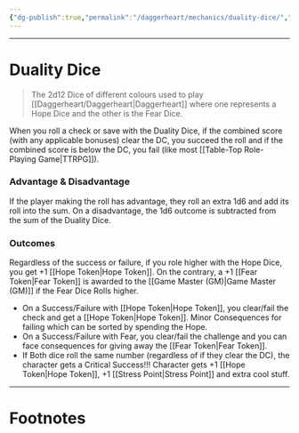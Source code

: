 ```yaml
---
{"dg-publish":true,"permalink":"/daggerheart/mechanics/duality-dice/","tags":["TTRPG"]}
---
```



---
# Duality Dice
> The 2d12 Dice of different colours used to play [[Daggerheart/Daggerheart\|Daggerheart]] where one represents a Hope Dice and the other is the Fear Dice.

When you roll a check or save with the Duality Dice, if the combined score (with any applicable bonuses) clear the DC, you succeed the roll and if the combined score is below the DC, you fail (like most [[Table-Top Role-Playing Game\|TTRPG]]).

### Advantage & Disadvantage
If the player making the roll has advantage, they roll an extra 1d6 and add its roll into the sum. On a disadvantage, the 1d6 outcome is subtracted from the sum of the Duality Dice.

### Outcomes
Regardless of the success or failure, if you role higher with the Hope Dice, you get +1 [[Hope Token\|Hope Token]]. On the contrary, a +1 [[Fear Token\|Fear Token]] is awarded to the [[Game Master (GM)\|Game Master (GM)]] if the Fear Dice Rolls higher.

- On a Success/Failure with [[Hope Token\|Hope Token]], you clear/fail the check and get a [[Hope Token\|Hope Token]]. Minor Consequences for failing which can be sorted by spending the Hope.
- On a Success/Failure with Fear, you clear/fail the challenge and you can face consequences for giving away the [[Fear Token\|Fear Token]].
- If Both dice roll the same number (regardless of if they clear the DC), the character gets a Critical Success!!! Character gets +1 [[Hope Token\|Hope Token]], +1 [[Stress Point\|Stress Point]] and extra cool stuff.

---
# Footnotes